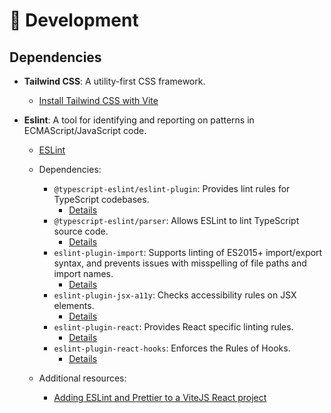# 🐛 Development

## Dependencies

- **Tailwind CSS**: A utility-first CSS framework.
  - [Install Tailwind CSS with Vite](https://tailwindcss.com/docs/guides/vite)

- **Eslint**: A tool for identifying and reporting on patterns in ECMAScript/JavaScript code.
  - [ESLint](https://www.npmjs.com/package/eslint)
  - Dependencies:
    - `@typescript-eslint/eslint-plugin`: Provides lint rules for TypeScript codebases.
      - [Details](https://www.npmjs.com/package/@typescript-eslint/eslint-plugin)
    - `@typescript-eslint/parser`: Allows ESLint to lint TypeScript source code.
      - [Details](https://www.npmjs.com/package/@typescript-eslint/parser)
    - `eslint-plugin-import`: Supports linting of ES2015+ import/export syntax, and prevents issues with misspelling of file paths and import names.
      - [Details](https://www.npmjs.com/package/eslint-plugin-import)
    - `eslint-plugin-jsx-a11y`: Checks accessibility rules on JSX elements.
      - [Details](https://www.npmjs.com/package/eslint-plugin-jsx-a11y)
    - `eslint-plugin-react`: Provides React specific linting rules.
      - [Details](https://www.npmjs.com/package/eslint-plugin-react)
    - `eslint-plugin-react-hooks`: Enforces the Rules of Hooks.
      - [Details](https://www.npmjs.com/package/eslint-plugin-react-hooks)

  - Additional resources:
    - [Adding ESLint and Prettier to a ViteJS React project](https://dev.to/marcosdiasdev/adding-eslint-and-prettier-to-a-vitejs-react-project-2kkj?signin=true)
